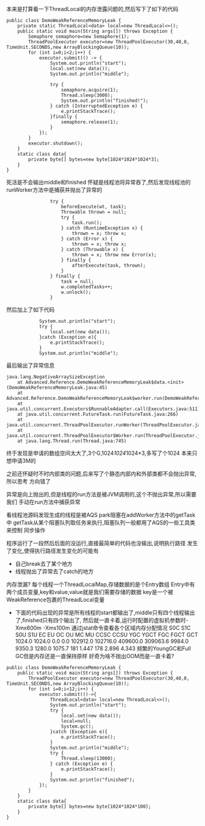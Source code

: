 本来是打算看一下ThreadLocal的内存泄露问题的,然后写下了如下的代码
```
public class DemoWeakReferenceMemoryLeak {
    private static ThreadLocal<data> local=new ThreadLocal<>();
    public static void main(String args[]) throws Exception {
        Semaphore semaphore=new Semaphore(1);
        ThreadPoolExecutor executor=new ThreadPoolExecutor(30,40,0, TimeUnit.SECONDS,new ArrayBlockingQueue(10));
        for (int i=0;i<2;i++) {
            executor.submit(() -> {
                System.out.println("start");
                local.set(new data());
                System.out.println("middle");
               
                try {
                    semaphore.acquire(1);
                    Thread.sleep(3000);
                    System.out.println("finished!");
                } catch (InterruptedException e) {
                    e.printStackTrace();
                }finally {
                    semaphore.release(1);
                }
            });
        }
        executor.shutdown();
    }
    static class data{
        private byte[] bytes=new byte[1024*1024*1024*3];
    }
}
```
死活是不会输出middle和finished
怀疑是线程池将异常吞了,然后发现线程池的runWorker方法中是捕获并抛出了异常的
```
                try {
                    beforeExecute(wt, task);
                    Throwable thrown = null;
                    try {
                        task.run();
                    } catch (RuntimeException x) {
                        thrown = x; throw x;
                    } catch (Error x) {
                        thrown = x; throw x;
                    } catch (Throwable x) {
                        thrown = x; throw new Error(x);
                    } finally {
                        afterExecute(task, thrown);
                    }
                } finally {
                    task = null;
                    w.completedTasks++;
                    w.unlock();
                }
```
然后加上了如下代码
```
            System.out.println("start");
            try {
                local.set(new data());
            }catch (Exception e){
                e.printStackTrace();
            }
            System.out.println("middle");
```
最后输出了异常信息
```
java.lang.NegativeArraySizeException
	at Advanced.Reference.DemoWeakReferenceMemoryLeak$data.<init>(DemoWeakReferenceMemoryLeak.java:45)
	at Advanced.Reference.DemoWeakReferenceMemoryLeak$worker.run(DemoWeakReferenceMemoryLeak.java:28)
	at java.util.concurrent.Executors$RunnableAdapter.call(Executors.java:511)
	at java.util.concurrent.FutureTask.run(FutureTask.java:266)
	at java.util.concurrent.ThreadPoolExecutor.runWorker(ThreadPoolExecutor.java:1142)
	at java.util.concurrent.ThreadPoolExecutor$Worker.run(ThreadPoolExecutor.java:617)
	at java.lang.Thread.run(Thread.java:745)
```
终于发现是申请的数组空间太大了,3个G,1024*1024*1024*3,多写了个1024
本来只想申请3M的

之前还怀疑时不时内部类的问题,后来写了个静态内部内和外部类都不会抛出异常,所以思考
方向错了

异常是向上抛出的,但是线程的run方法是被JVM调用的,这个不抛出异常,所以需要我们
手动在run方法中捕获异常

看线程池源码发现生成的线程是被AQS park阻塞在addWorker方法中的getTask中
getTask从某个阻塞队列取任务来执行,阻塞队列一般都用了AQS的一些工具类来控制
同步操作


程序运行了一段然后后面的没运行,直接最简单的代码也没输出,说明执行路径
发生了变化,使得执行路径发生变化的可能有
+ 自己break去了某个地方
+ 线程抛出了异常去了catch的地方

内存泄漏?
每个线程一个ThreadLocalMap,存储数据的是个Entry数组
Entry中有两个成员变量,key和value,value就是我们需要存储的数据
key是一个被WeakReference包裹的ThreadLocal变量
+ 下面的代码出现的异常是所有线程的start都输出了,middle只有四个线程输出了,finished只有四个输出了,
然后就一直卡着,运行时配置的虚拟机参数时-Xmx600m -Xms100m
通过jstat命令查看各个区域内存分配情况
 S0C    S1C    S0U    S1U      EC       EU        OC         OU       MC     MU    CCSC   CCSU   YGC     YGCT    FGC    FGCT     GCT   
1024.0 1024.0  0.0    0.0   102912.0 102716.0  409600.0   309063.6  9984.0 9350.3 1280.0 1075.7    181    1.447  178     2.896    4.343
频繁的YoungGC和Full GC但是内存还是一直保持原样
好奇为啥不抛出OOM而是一直卡着?
```
public class DemoWeakReferenceMemoryLeak {
    public static void main(String args[]) throws Exception {
        ThreadPoolExecutor executor=new ThreadPoolExecutor(30,40,0, TimeUnit.SECONDS,new ArrayBlockingQueue(10));
        for (int i=0;i<12;i++) {
            executor.submit(()->{
                ThreadLocal<data> local=new ThreadLocal<>();
                System.out.println("start");
                try {
                    local.set(new data());
                    local=null;
                    System.gc();
                }catch (Exception e){
                    e.printStackTrace();
                }
                System.out.println("middle");
                try {
                    Thread.sleep(13000);
                } catch (Exception e) {
                    e.printStackTrace();
                }
                System.out.println("finished");
            });
        }
    }
    static class data{
        private byte[] bytes=new byte[1024*1024*100];
    }
}
```